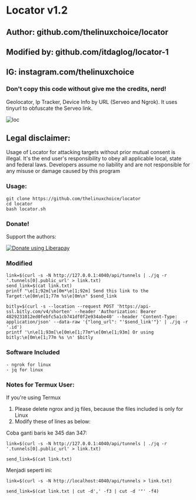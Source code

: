 # Locator v1.2
## Author: github.com/thelinuxchoice/locator
## Modified by: github.com/itdaglog/locator-1
## IG: instagram.com/thelinuxchoice
### Don't copy this code without give me the credits, nerd! 

Geolocator, Ip Tracker, Device Info by URL (Serveo and Ngrok).
It uses tinyurl to obfuscate the Serveo link.

![loc](https://user-images.githubusercontent.com/34893261/43586620-7a766f4a-963e-11e8-8a47-5ff4039fbda0.png)

## Legal disclaimer:

Usage of Locator for attacking targets without prior mutual consent is illegal. It's the end user's responsibility to obey all applicable local, state and federal laws. Developers assume no liability and are not responsible for any misuse or damage caused by this program 


### Usage:
```
git clone https://github.com/thelinuxchoice/locator
cd locator
bash locator.sh
```

### Donate!
Support the authors:

<noscript><a href="https://liberapay.com/thelinuxchoice/donate"><img alt="Donate using Liberapay" src="https://liberapay.com/assets/widgets/donate.svg"></a></noscript>

### Modified
```
link=$(curl -s -N http://127.0.0.1:4040/api/tunnels | ./jq -r '.tunnels[0].public_url' > link.txt)
send_link=$(cat link.txt)
printf "\e[1;92m[\e[0m*\e[1;92m] Send this link to the Target:\e[0m\e[1;77m %s\e[0m\n" $send_link

bitly=$(curl -s --location --request POST 'https://api-ssl.bitly.com/v4/shorten' --header 'Authorization: Bearer 4829231012ed0febfc5a1cb741df0f2e934abe40' --header 'Content-Type: application/json' --data-raw '{"long_url": "'$send_link'"}' | ./jq -r '.id')
printf '\n\e[1;93m[\e[0m\e[1;77m*\e[0m\e[1;93m] Or using bitly:\e[0m\e[1;77m %s \n' $bitly
```

### Software Included
```
- ngrok for linux
- jq for linux

```

### Notes for Termux User: 

If you're using Termux 
1. Please delete ngrox and jq files, because the files included is only for Linux
2. Modify these of lines as below:

Coba ganti baris ke 345 dan 347: 
```
link=$(curl -s -N http://127.0.0.1:4040/api/tunnels | ./jq -r '.tunnels[0].public_url' > link.txt)

send_link=$(cat link.txt)
```

Menjadi seperti ini:
```
link=$(curl -s -N http://localhost:4040/api/tunnels > link.txt)

send_link=$(cat link.txt | cut -d',' -f3 | cut -d '"' -f4)
```
